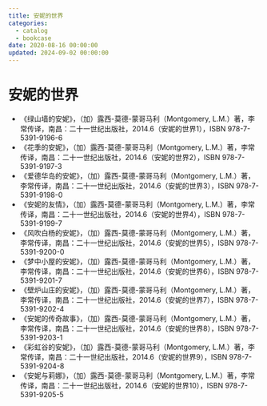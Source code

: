 ```yaml
---
title: 安妮的世界
categories:
  - catalog
  - bookcase
date: 2020-08-16 00:00:00
updated: 2024-09-02 00:00:00
---
```


# 安妮的世界 #

- 《绿山墙的安妮》，（加）露西-莫德-蒙哥马利（Montgomery, L.M.）著，李常传译，南昌：二十一世纪出版社，2014.6（安妮的世界1），ISBN 978-7-5391-9196-6
- 《花季的安妮》，（加）露西-莫德-蒙哥马利（Montgomery, L.M.）著，李常传译，南昌：二十一世纪出版社，2014.6（安妮的世界2），ISBN 978-7-5391-9197-3
- 《爱德华岛的安妮》，（加）露西-莫德-蒙哥马利（Montgomery, L.M.）著，李常传译，南昌：二十一世纪出版社，2014.6（安妮的世界3），ISBN 978-7-5391-9198-0
- 《安妮的友情》，（加）露西-莫德-蒙哥马利（Montgomery, L.M.）著，李常传译，南昌：二十一世纪出版社，2014.6（安妮的世界4），ISBN 978-7-5391-9199-7
- 《风吹白杨的安妮》，（加）露西-莫德-蒙哥马利（Montgomery, L.M.）著，李常传译，南昌：二十一世纪出版社，2014.6（安妮的世界5），ISBN 978-7-5391-9200-0
- 《梦中小屋的安妮》，（加）露西-莫德-蒙哥马利（Montgomery, L.M.）著，李常传译，南昌：二十一世纪出版社，2014.6（安妮的世界6），ISBN 978-7-5391-9201-7
- 《壁炉山庄的安妮》，（加）露西-莫德-蒙哥马利（Montgomery, L.M.）著，李常传译，南昌：二十一世纪出版社，2014.6（安妮的世界7），ISBN 978-7-5391-9202-4
- 《安妮的传奇故事》，（加）露西-莫德-蒙哥马利（Montgomery, L.M.）著，李常传译，南昌：二十一世纪出版社，2014.6（安妮的世界8），ISBN 978-7-5391-9203-1
- 《彩虹谷的安妮》，（加）露西-莫德-蒙哥马利（Montgomery, L.M.）著，李常传译，南昌：二十一世纪出版社，2014.6（安妮的世界9），ISBN 978-7-5391-9204-8
- 《安妮与莉娜》，（加）露西-莫德-蒙哥马利（Montgomery, L.M.）著，李常传译，南昌：二十一世纪出版社，2014.6（安妮的世界10），ISBN 978-7-5391-9205-5